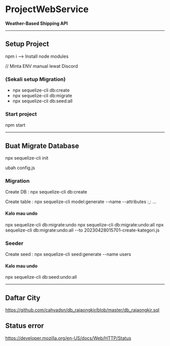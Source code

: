 # ProjectWebService
**Weather-Based Shipping API**

-----------------------------------------------------
## Setup Project

npm i           --> Install node modules

// Minta ENV manual lewat Discord

### (Sekali setup Migration)
- npx sequelize-cli db:create
- npx sequelize-cli db:migrate
- npx sequelize-cli db:seed:all

### Start project
npm start

-----------------------------------------------------
## Buat Migrate Database

npx sequelize-cli init

ubah config.js

### **Migration**

Create DB : npx sequelize-cli db:create

Create table : npx sequelize-cli model:generate --name <NamaTable> --attributes <namaattribute>:<datatype>,<namaattribute>:<datatype> ...

#### Kalo mau undo
npx sequelize-cli db:migrate:undo
npx sequelize-cli db:migrate:undo:all
npx sequelize-cli db:migrate:undo:all --to 20230428015701-create-kategori.js

### **Seeder**

Create seed : npx sequelize-cli seed:generate --name users

#### Kalo mau undo
npx sequelize-cli db:seed:undo:all

-----------------------------------------------------

## Daftar City
https://github.com/cahyadsn/db_rajaongkir/blob/master/db_rajaongkir.sql

## Status error
https://developer.mozilla.org/en-US/docs/Web/HTTP/Status